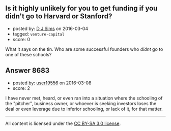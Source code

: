## Is it highly unlikely for you to get funding if you didn't go to Harvard or Stanford?

- posted by: [D J Sims](https://stackexchange.com/users/7242000/d-j-sims) on 2016-03-04
- tagged: `venture-capital`
- score: 0

<p>What it says on the tin. Who are some successful founders who <em>didnt</em> go to one of these schools?</p>



## Answer 8683

- posted by: [user19556](https://stackexchange.com/users/7525137/user19556) on 2016-03-08
- score: 2

<p>I have never met, heard, or even ran into a situation where the schooling of the "pitcher", business owner, or whoever is seeking investors loses the deal or even leverage due to inferior schooling, or lack of it, for that matter. </p>




---

All content is licensed under the [CC BY-SA 3.0 license](https://creativecommons.org/licenses/by-sa/3.0/).
